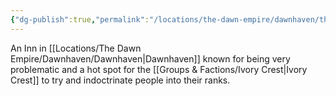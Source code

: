 ```yaml
---
{"dg-publish":true,"permalink":"/locations/the-dawn-empire/dawnhaven/the-silent-shade/","updated":"2025-02-13T18:10:10.455+00:00"}
---
```


An Inn in [[Locations/The Dawn Empire/Dawnhaven/Dawnhaven\|Dawnhaven]] known for being very problematic and a hot spot for the [[Groups & Factions/Ivory Crest\|Ivory Crest]] to try and indoctrinate people into their ranks.  